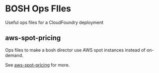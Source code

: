 # BOSH Ops FIles

Useful ops files for a CloudFoundry deployment

## aws-spot-pricing

Ops files to make a bosh director use AWS spot instances instead of on-demand.

See [aws-spot-pricing](aws-spot-pricing/README.md) for more.


